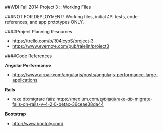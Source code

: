 ##WDI Fall 2014 Project 3 :: Working Files

###NOT FOR DEPLOYMENT!
Working files, initial API tests, code references, and app prototypes ONLY.

####Project Planning Resources
* https://trello.com/b/R04jcypS/project-3
* https://www.evernote.com/pub/raielin/project3

####Code References

**Angular Performance**
* https://www.airpair.com/angularjs/posts/angularjs-performance-large-applications

**Rails**
* rake db:migrate fails: https://medium.com/@bitadj/rake-db-migrate-fails-on-rails-v-4-2-0-betax-36ceae38da44

**Bootstrap**
* http://www.bootply.com/

